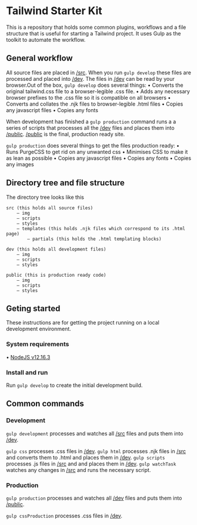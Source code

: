 # Tailwind Starter Kit
This is a repository that holds some common plugins, workflows and a file structure that is useful for starting a Tailwind project. It uses Gulp as the toolkit to automate the workflow.

## General workflow
All source files are placed in [/src](/src). When you run `gulp develop` these files are processed and placed into [/dev](/dev). The files in [/dev](/dev) can be read by your browser.Out of the box, `gulp develop` does several things:
• Converts the original tailwind.css file to a browser-legible .css file.
• Adds any necessary browser prefixes to the .css file so it is compatible on all browsers
• Converts and collates the .njk files to browser-legible .html files
• Copies any javascript files
• Copies any fonts

When development has finished a `gulp production` command runs a a series of scripts that processes all the [/dev](/dev) files and places them into [/public](/public). [/public](/public) is the final, production ready site. 

`gulp production` does several things to get the files production ready:
• Runs PurgeCSS to get rid on any unwanted css 
• Minimises CSS to make it as lean as possible
• Copies any javascript files
• Copies any fonts
• Copies any images

## Directory tree and file structure
The directory tree looks like this
```
src (this holds all source files)
    – img
    – scripts
    – styles
    – templates (this holds .njk files which correspond to its .html page)
        – partials (this holds the .html templating blocks)
    
dev (this holds all development files)
    – img
    – scripts
    – styles
    
public (this is production ready code)
    – img
    – scripts
    – styles 
```

## Geting started
These instructions are for getting the project running on a local development environment.

### System requirements
• [NodeJS v12.16.3](https://nodejs.org)

### Install and run
Run `gulp develop` to create the initial development build.

## Common commands

### Development
`gulp development` processes and watches all [/src](/src) files and puts them into [/dev](/dev).

`gulp css` processes .css files in [/dev](/dev).
`gulp html` processes .njk files in [/src](/src) and converts them to .html and places them in [/dev](/dev).
`gulp scripts` processes .js files in [/src](/src) and and places them in [/dev](/dev).
`gulp watchTask` watches any changes in [/src](/src) and runs the necessary script.

### Production
`gulp production` processes and watches all [/dev](/dev) files and puts them into [/public](/public).

`gulp cssProduction` processes .css files in [/dev](/dev).
